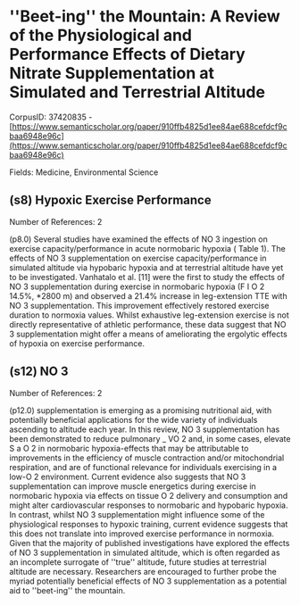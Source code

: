 # ''Beet-ing'' the Mountain: A Review of the Physiological and Performance Effects of Dietary Nitrate Supplementation at Simulated and Terrestrial Altitude

CorpusID: 37420835 - [https://www.semanticscholar.org/paper/910ffb4825d1ee84ae688cefdcf9cbaa6948e96c](https://www.semanticscholar.org/paper/910ffb4825d1ee84ae688cefdcf9cbaa6948e96c)

Fields: Medicine, Environmental Science

## (s8) Hypoxic Exercise Performance
Number of References: 2

(p8.0) Several studies have examined the effects of NO 3 ingestion on exercise capacity/performance in acute normobaric hypoxia ( Table 1). The effects of NO 3 supplementation on exercise capacity/performance in simulated altitude via hypobaric hypoxia and at terrestrial altitude have yet to be investigated. Vanhatalo et al. [11] were the first to study the effects of NO 3 supplementation during exercise in normobaric hypoxia (F I O 2 14.5%, *2800 m) and observed a 21.4% increase in leg-extension TTE with NO 3 supplementation. This improvement effectively restored exercise duration to normoxia values. Whilst exhaustive leg-extension exercise is not directly representative of athletic performance, these data suggest that NO 3 supplementation might offer a means of ameliorating the ergolytic effects of hypoxia on exercise performance.
## (s12) NO 3
Number of References: 2

(p12.0) supplementation is emerging as a promising nutritional aid, with potentially beneficial applications for the wide variety of individuals ascending to altitude each year. In this review, NO 3 supplementation has been demonstrated to reduce pulmonary _ VO 2 and, in some cases, elevate S a O 2 in normobaric hypoxia-effects that may be attributable to improvements in the efficiency of muscle contraction and/or mitochondrial respiration, and are of functional relevance for individuals exercising in a low-O 2 environment. Current evidence also suggests that NO 3 supplementation can improve muscle energetics during exercise in normobaric hypoxia via effects on tissue O 2 delivery and consumption and might alter cardiovascular responses to normobaric and hypobaric hypoxia. In contrast, whilst NO 3 supplementation might influence some of the physiological responses to hypoxic training, current evidence suggests that this does not translate into improved exercise performance in normoxia. Given that the majority of published investigations have explored the effects of NO 3 supplementation in simulated altitude, which is often regarded as an incomplete surrogate of ''true'' altitude, future studies at terrestrial altitude are necessary. Researchers are encouraged to further probe the myriad potentially beneficial effects of NO 3 supplementation as a potential aid to ''beet-ing'' the mountain.
